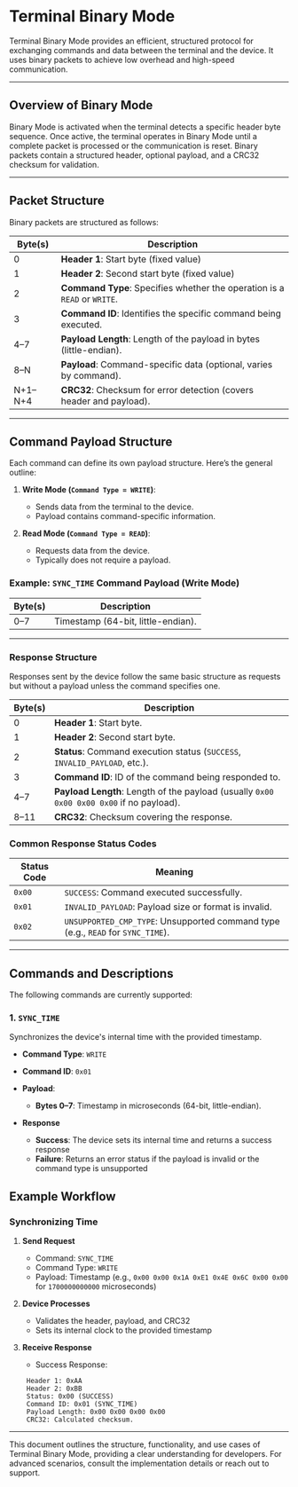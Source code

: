 # Terminal Binary Mode

Terminal Binary Mode provides an efficient, structured protocol for exchanging commands and data between the terminal and the device. It uses binary packets to achieve low overhead and high-speed communication.

---

## Overview of Binary Mode

Binary Mode is activated when the terminal detects a specific header byte sequence. Once active, the terminal operates in Binary Mode until a complete packet is processed or the communication is reset. Binary packets contain a structured header, optional payload, and a CRC32 checksum for validation.

---

## Packet Structure

Binary packets are structured as follows:

| Byte(s) | Description                  |
|---------|------------------------------|
| 0       | **Header 1**: Start byte (fixed value) |
| 1       | **Header 2**: Second start byte (fixed value) |
| 2       | **Command Type**: Specifies whether the operation is a `READ` or `WRITE`. |
| 3       | **Command ID**: Identifies the specific command being executed. |
| 4–7     | **Payload Length**: Length of the payload in bytes (little-endian). |
| 8–N     | **Payload**: Command-specific data (optional, varies by command). |
| N+1–N+4 | **CRC32**: Checksum for error detection (covers header and payload). |

---

## Command Payload Structure

Each command can define its own payload structure. Here’s the general outline:

1. **Write Mode (`Command Type = WRITE`)**:
   - Sends data from the terminal to the device.
   - Payload contains command-specific information.

2. **Read Mode (`Command Type = READ`)**:
   - Requests data from the device.
   - Typically does not require a payload.

### Example: `SYNC_TIME` Command Payload (Write Mode)

| Byte(s) | Description                 |
|---------|-----------------------------|
| 0–7     | Timestamp (64-bit, little-endian). |

---

### Response Structure

Responses sent by the device follow the same basic structure as requests but without a payload unless the command specifies one.

| Byte(s) | Description                  |
|---------|------------------------------|
| 0       | **Header 1**: Start byte. |
| 1       | **Header 2**: Second start byte. |
| 2       | **Status**: Command execution status (`SUCCESS`, `INVALID_PAYLOAD`, etc.). |
| 3       | **Command ID**: ID of the command being responded to. |
| 4–7     | **Payload Length**: Length of the payload (usually `0x00 0x00 0x00 0x00` if no payload). |
| 8–11    | **CRC32**: Checksum covering the response.

### Common Response Status Codes

| Status Code | Meaning                     |
|-------------|-----------------------------|
| `0x00`      | `SUCCESS`: Command executed successfully. |
| `0x01`      | `INVALID_PAYLOAD`: Payload size or format is invalid. |
| `0x02`      | `UNSUPPORTED_CMP_TYPE`: Unsupported command type (e.g., `READ` for `SYNC_TIME`). |

---

## Commands and Descriptions

The following commands are currently supported:

### 1. `SYNC_TIME`
Synchronizes the device's internal time with the provided timestamp.

- **Command Type**: `WRITE`
- **Command ID**: `0x01`
- **Payload**:
    - **Bytes 0–7**: Timestamp in microseconds (64-bit, little-endian).

- **Response**
    - **Success**: The device sets its internal time and returns a success response
    - **Failure**: Returns an error status if the payload is invalid or the command type is unsupported

## Example Workflow

### Synchronizing Time

1. **Send Request**
    - Command: `SYNC_TIME`
    - Command Type: `WRITE`
    - Payload: Timestamp (e.g., `0x00 0x00 0x1A 0xE1 0x4E 0x6C 0x00 0x00` for `1700000000000` microseconds)

2. **Device Processes**
    - Validates the header, payload, and CRC32
    - Sets its internal clock to the provided timestamp

3. **Receive Response**
    - Success Response:
     ```
      Header 1: 0xAA
      Header 2: 0xBB
      Status: 0x00 (SUCCESS)
      Command ID: 0x01 (SYNC_TIME)
      Payload Length: 0x00 0x00 0x00 0x00
      CRC32: Calculated checksum.
     ```

---

This document outlines the structure, functionality, and use cases of Terminal Binary Mode, providing a clear understanding for developers. For advanced scenarios, consult the implementation details or reach out to support.

